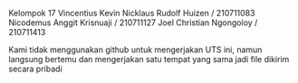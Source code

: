 
Kelompok 17
Vincentius Kevin Nicklaus Rudolf Huizen / 210711083
Nicodemus Anggit Krisnuaji / 210711127
Joel Christian Ngongoloy / 210711413

Kami tidak menggunakan github untuk mengerjakan UTS ini, namun langsung bertemu dan mengerjakan satu tempat yang sama jadi file dikirim secara pribadi
